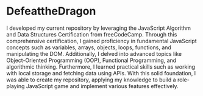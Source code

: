 # DefeattheDragon
I developed my current repository by leveraging the JavaScript Algorithm and Data Structures Certification from freeCodeCamp. Through this comprehensive certification, I gained proficiency in fundamental JavaScript concepts such as variables, arrays, objects, loops, functions, and manipulating the DOM. Additionally, I delved into advanced topics like Object-Oriented Programming (OOP), Functional Programming, and algorithmic thinking. Furthermore, I learned practical skills such as working with local storage and fetching data using APIs. With this solid foundation, I was able to create my repository, applying my knowledge to build a role-playing JavaScript game and implement various features effectively.
